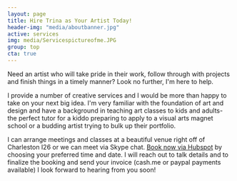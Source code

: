 ```yaml
---
layout: page
title: Hire Trina as Your Artist Today!
header-img: "media/aboutbanner.jpg"
active: services
img: media/Servicespictureofme.JPG
group: top
cta: true
---
```


Need an artist who will take pride in their work, follow through with projects and finish things in a timely manner? Look no further, I'm here to help.

I provide a number of creative services and I would be more than happy to take on your next big idea. I'm very familiar with the foundation of art and design and have a background in teaching art classes to kids and adults- the perfect tutor for a kiddo preparing to apply to a visual arts magnet school or a budding artist trying to bulk up their portfolio.

I can arrange meetings and classes at a beautiful venue right off of Charleston I26 or we can meet via Skype chat. [Book now via Hubspot](https://meetings.hubspot.com/trinaisartsy) by choosing your preferred time and date. I will reach out to talk details and to finalize the booking and send your invoice (cash.me or paypal payments available) I look forward to hearing from you soon!
